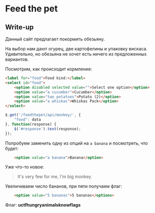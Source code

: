 # Feed the pet

## Write-up

Данный сайт предлагает покормить обезьяну.

На выбор нам дают огурец, две картофелины и упаковку вискаса. Удивительно, но обезьяна не хочет есть ничего из предложенных вариантов.

Посмотрим, как происходит кормление:

```html
<label for="food">Food kind:</label>
<select id="food">
    <option disabled selected value="">Select one option</option>
    <option value="a cucumber">Cucumber</option>
    <option value="two potatoes">Potato (2)</option>
    <option value="a whiskas">Whiskas Pack</option>
</select>
```

```js
$.get('/feedthepet/api/monkey/', {
    "food": data
}, function(response) {
    $('#response').text(response);
});
```

Попробуем заменить одну из опций на `a banana` и посмотреть, что будет:

```html
    <option value="a banana">Banana</option>
```

Уже что-то новое:

> It's very few for me, I'm big monkey.

Увеличиваем число бананов, при пяти получаем флаг:

```html
    <option value="5 bananas">5 bananas</options>
```

Флаг: **uctfhungryanimalsknowflags**


